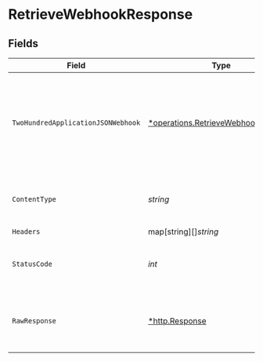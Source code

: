 # RetrieveWebhookResponse


## Fields

| Field                                                                                          | Type                                                                                           | Required                                                                                       | Description                                                                                    |
| ---------------------------------------------------------------------------------------------- | ---------------------------------------------------------------------------------------------- | ---------------------------------------------------------------------------------------------- | ---------------------------------------------------------------------------------------------- |
| `TwoHundredApplicationJSONWebhook`                                                             | [*operations.RetrieveWebhookWebhook](../../../pkg/models/operations/retrievewebhookwebhook.md) | :heavy_minus_sign:                                                                             | Returns a webhook subscription object if a valid webhook subscription object ID was provided.  |
| `ContentType`                                                                                  | *string*                                                                                       | :heavy_check_mark:                                                                             | HTTP response content type for this operation                                                  |
| `Headers`                                                                                      | map[string][]*string*                                                                          | :heavy_minus_sign:                                                                             | N/A                                                                                            |
| `StatusCode`                                                                                   | *int*                                                                                          | :heavy_check_mark:                                                                             | HTTP response status code for this operation                                                   |
| `RawResponse`                                                                                  | [*http.Response](https://pkg.go.dev/net/http#Response)                                         | :heavy_minus_sign:                                                                             | Raw HTTP response; suitable for custom response parsing                                        |